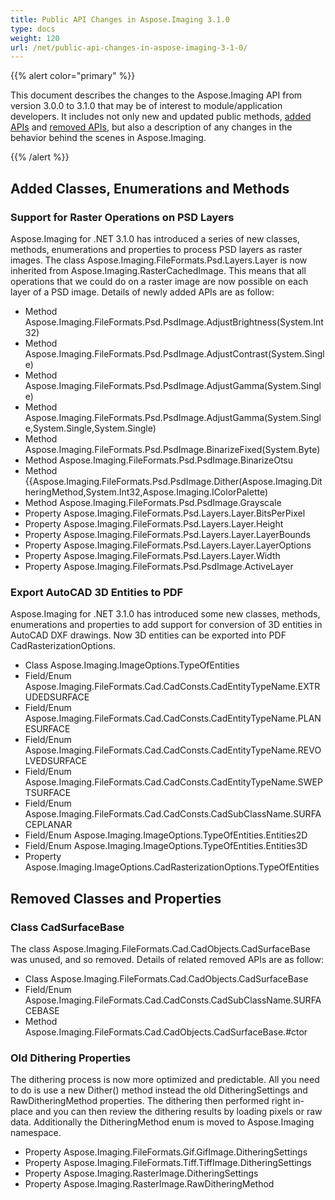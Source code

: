 ```yaml
---
title: Public API Changes in Aspose.Imaging 3.1.0
type: docs
weight: 120
url: /net/public-api-changes-in-aspose-imaging-3-1-0/
---
```


{{% alert color="primary" %}} 

This document describes the changes to the Aspose.Imaging API from version 3.0.0 to 3.1.0 that may be of interest to module/application developers. It includes not only new and updated public methods, [added APIs](/imaging/net/public-api-changes-in-aspose-imaging-3-1-0/) and [removed APIs](/imaging/net/public-api-changes-in-aspose-imaging-3-1-0/), but also a description of any changes in the behavior behind the scenes in Aspose.Imaging.

{{% /alert %}} 
## **Added Classes, Enumerations and Methods**
### **Support for Raster Operations on PSD Layers**
Aspose.Imaging for .NET 3.1.0 has introduced a series of new classes, methods, enumerations and properties to process PSD layers as raster images. The class Aspose.Imaging.FileFormats.Psd.Layers.Layer is now inherited from Aspose.Imaging.RasterCachedImage. This means that all operations that we could do on a raster image are now possible on each layer of a PSD image. Details of newly added APIs are as follow:

- Method Aspose.Imaging.FileFormats.Psd.PsdImage.AdjustBrightness(System.Int32)
- Method Aspose.Imaging.FileFormats.Psd.PsdImage.AdjustContrast(System.Single)
- Method Aspose.Imaging.FileFormats.Psd.PsdImage.AdjustGamma(System.Single)
- Method Aspose.Imaging.FileFormats.Psd.PsdImage.AdjustGamma(System.Single,System.Single,System.Single)
- Method Aspose.Imaging.FileFormats.Psd.PsdImage.BinarizeFixed(System.Byte)
- Method Aspose.Imaging.FileFormats.Psd.PsdImage.BinarizeOtsu
- Method {{Aspose.Imaging.FileFormats.Psd.PsdImage.Dither(Aspose.Imaging.DitheringMethod,System.Int32,Aspose.Imaging.IColorPalette)
- Method Aspose.Imaging.FileFormats.Psd.PsdImage.Grayscale
- Property Aspose.Imaging.FileFormats.Psd.Layers.Layer.BitsPerPixel
- Property Aspose.Imaging.FileFormats.Psd.Layers.Layer.Height
- Property Aspose.Imaging.FileFormats.Psd.Layers.Layer.LayerBounds
- Property Aspose.Imaging.FileFormats.Psd.Layers.Layer.LayerOptions
- Property Aspose.Imaging.FileFormats.Psd.Layers.Layer.Width
- Property Aspose.Imaging.FileFormats.Psd.PsdImage.ActiveLayer
### **Export AutoCAD 3D Entities to PDF**
Aspose.Imaging for .NET 3.1.0 has introduced some new classes, methods, enumerations and properties to add support for conversion of 3D entities in AutoCAD DXF drawings. Now 3D entities can be exported into PDF CadRasterizationOptions.

- Class Aspose.Imaging.ImageOptions.TypeOfEntities
- Field/Enum Aspose.Imaging.FileFormats.Cad.CadConsts.CadEntityTypeName.EXTRUDEDSURFACE
- Field/Enum Aspose.Imaging.FileFormats.Cad.CadConsts.CadEntityTypeName.PLANESURFACE
- Field/Enum Aspose.Imaging.FileFormats.Cad.CadConsts.CadEntityTypeName.REVOLVEDSURFACE
- Field/Enum Aspose.Imaging.FileFormats.Cad.CadConsts.CadEntityTypeName.SWEPTSURFACE
- Field/Enum Aspose.Imaging.FileFormats.Cad.CadConsts.CadSubClassName.SURFACEPLANAR
- Field/Enum Aspose.Imaging.ImageOptions.TypeOfEntities.Entities2D
- Field/Enum Aspose.Imaging.ImageOptions.TypeOfEntities.Entities3D
- Property Aspose.Imaging.ImageOptions.CadRasterizationOptions.TypeOfEntities
## **Removed Classes and Properties**
### **Class CadSurfaceBase**
The class Aspose.Imaging.FileFormats.Cad.CadObjects.CadSurfaceBase was unused, and so removed. Details of related removed APIs are as follow:

- Class Aspose.Imaging.FileFormats.Cad.CadObjects.CadSurfaceBase
- Field/Enum Aspose.Imaging.FileFormats.Cad.CadConsts.CadSubClassName.SURFACEBASE
- Method Aspose.Imaging.FileFormats.Cad.CadObjects.CadSurfaceBase.#ctor
### **Old Dithering Properties**
The dithering process is now more optimized and predictable. All you need to do is use a new Dither() method instead the old DitheringSettings and RawDitheringMethod properties. The dithering then performed right in-place and you can then review the dithering results by loading pixels or raw data. Additionally the DitheringMethod enum is moved to Aspose.Imaging namespace.

- Property Aspose.Imaging.FileFormats.Gif.GifImage.DitheringSettings
- Property Aspose.Imaging.FileFormats.Tiff.TiffImage.DitheringSettings
- Property Aspose.Imaging.RasterImage.DitheringSettings
- Property Aspose.Imaging.RasterImage.RawDitheringMethod
